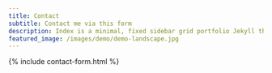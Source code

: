 ```yaml
---
title: Contact
subtitle: Contact me via this form
description: Index is a minimal, fixed sidebar grid portfolio Jekyll theme.
featured_image: /images/demo/demo-landscape.jpg
---
```


{% include contact-form.html %}

